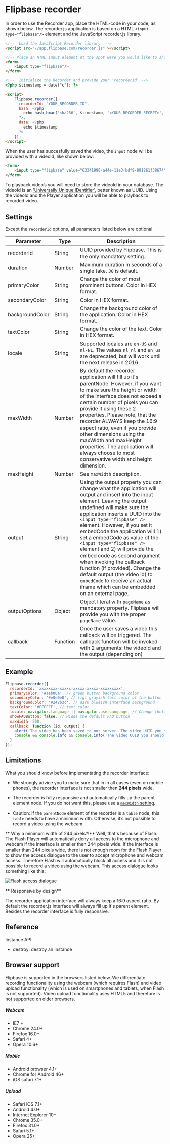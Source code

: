 # Flipbase recorder

In order to use the Recorder app, place the HTML-code in your code, as shown below. The recorder.js application is based on a HTML `<input type="flipbase"/>` element and the JavaScript recorder.js library.

```html
<!--  Load the JavaScript Recorder library  -->
<script src="//app.flipbase.com/recorder.js" ></script>

<!-- Place an HTML input element at the spot were you would like to show the Recorder -->
<form>
    <input type="flipbase"/>
</form>

<!--  Initialize the Recorder and provide your 'recorderId' -->
<?php $timestamp = date("c"); ?>

<script>
    Flipbase.recorder({
      recorderId: "YOUR_RECORDER_ID",
      hash: <?php
        echo hash_hmac('sha256', $timestamp, '<YOUR_RECORDER_SECRET>', true);
      ?>,
      date: <?php 
        echo $timestamp
      ?>
    });
</script>
```

When the user has succesfully saved the video, the `input` node will be provided with a videoId, like shown below:

```html
<form>
    <input type="flipbase" value="63341990-a44e-11e3-bdf9-891861f38674"/>
</form>
````

To playback video’s you will need to store the videoId in your database. The videoId is an ['Universally Unique IDentifier'](https://www.ietf.org/rfc/rfc4122.txt), better known as UUID. Using the videoId and the Player application you will be able to playback to recorded video.

## Settings

Except the `recorderId` options, all parameters listed below are optional. 

Parameter | Type | Description
--- | --- | ---
recorderId | String | UUID provided by Flipbase. This is the only mandatory setting.
duration | Number | Maximum duration in seconds of a single take. `30` is default. 
primaryColor | String | Change the color of most prominent buttons. Color in HEX format.
secondaryColor | String | Color in HEX format.
backgroundColor | String | Change the background color of the application. Color in HEX format.
textColor | String | Change the color of the text. Color in HEX format.
locale | String | Supported locales are `en-US` and `nl-NL`. The values `nl_nl` and `en_us` are deprecated, but will work until the next release in 2016. 
maxWidth | Number | By default the recorder application will fill up it's parentNode. However, if you want to make sure the height or width of the interface does not exceed a certain number of pixels you can provide it using these 2 properties. Please note, that the recorder ALWAYS keep the 16:9 aspect ratio, even if you provide other dimensions using the maxWidth and maxHeight properties. The application will always choose to most conservative width and height dimension.
maxHeight | Number | See `maxWidth` description.
output | String | Using the output property you can change what the application will output and insert into the input element. Leaving the output undefined will make sure the application inserts a UUID into the `<input type="flipbase" />` element. However, if you set it embedCode the application will 1) set a embedCode as value of the `<input type="flipbase" />` element and 2) will provide the embed code as second argument when invoking the callback function (if provided). Change the default output (the video id) to `embedCode` to receive an actual iframe which can be embedded on an external page.
outputOptions | Object | Object literal with `pageName` as mandatory property. Flipbase will provide you with the proper `pageName` value.
callback | Function | Once the user saves a video this callback will be triggered. The callback function will be invoked with 2 arguments: the videoId and the output (depending on)


## Example

````JavaScript
Flipbase.recorder({
  recorderId: 'xxxxxxxx-xxxxx-xxxxx-xxxxx-xxxxxxxxx',
  primaryColor: '#aeb00a', // green button background color
  secondaryColor: '#e0e0e0', // ligt grayish text color of the button
  backgroundColor: '#242b3c', // dark blueish interface background
  textColor: '#FFFFFF', // text color
  locale: navigator.language || navigator.userLanguage, // Change thelanguage based on the users' browser default language
  showFAQButton: false, // Hides the default FAQ button
  maxWidth: 500,
  callback: function (id, output) {
    alert('The video has been saved to our server. The video UUID you should store in your database is: ' + id);
    console && console.info && console.info('The video UUID you should store in your database is: ' + id);
  }
});
````
<div>
  <input type="flipbase" style="display:none;"/>
</div>
<script src="//app.flipbase.com/recorder.js" ></script>
<script>
  Flipbase.recorder({
    recorderId: '9eaf41fd-4f3f-4fdb-b8ca-de84eeaed407',
    primaryColor: '#aeb00a',
    showFAQButton: false,
    locale: getLanguage(),
    secondaryColor: '#e0e0e0',
    backgroundColor: '#242b3c',
    textColor: '#FFFFFF',
    maxWidth: 500,
    callback: function (id, output) {
      alert('The video has been saved to our server. The video UUID you should store in your database is: ' + id);
      console && console.info && console.info('The video UUID you should store in your database is: ' + id);
    }
  });

  function getLanguage() {
    var lang = (navigator.language || navigator.userLanguage);
    console && console.info && console.info('Recorder language will be changed to: ' + lang);
    return lang;
  }
</script>


## Limitations

What you should know before implementating the recorder interface:

* We strongly advice you to make sure that in in all cases (even on mobile phones), the recorder interface is not smaller then **244 pixels** wide.

* The recorder is fully responsive and automatically fills up the parent element node. If you do not want this, please use a [`maxWidth` setting](settings.md). 

* Caution: if the `parentNode` element of the recorder is a `table` node, this `table` needs to have a minimum width. Otherwise, it’s not possible to record a video using the webcam.

** Why a minimum width of 244 pixels?!**
Well, that's because of Flash. The Flash Player will automatically deny all access to the microphone and webcam if the interface is smaller then 244 pixels wide. If the interface is smaller than 244 pixels wide, there is not enough room for the Flash Player to show the access dialogue to the user to accept microphone and webcam access. Therefore Flash will automatically block all access and it is not possible to record a video using the webcam. This access dialogue looks something like this:

![Flash access dialogue](/assets/images/flash-access-dialogue.png "Flash access dialogue")

** Responsive by design**

The recorder application interface will always keep a 16:9 aspect ratio. By default the recorder.js interface will always fill up it's parent element. Besides the recorder interface is fully responsive.

## Reference

Instance API
- destroy: destroy an instance

## Browser support

Flipbase is supported in the browsers listed below. We differentiate recording functionality using the webcam (which requires Flash) and video upload functionality (which is used on smartphones and tablets, when Flash is not supported). Video upload functionality uses HTML5 and therefore is not supported on older browsers.

##### Webcam
* IE7 +
* Chrome 24.0+
* Firefox 16.0+
* Safari 4+
* Opera 10.6+

##### Mobile
* Android browser 4.1+
* Chrome for Android 46+
* iOS safari 7.1+

##### Upload
* Safari iOS 7.1+
* Android 4.0+
* Internet Explorer 10+
* Chrome 35.0+
* Firefox 31.0+
* Safari 5.1+
* Opera 25+